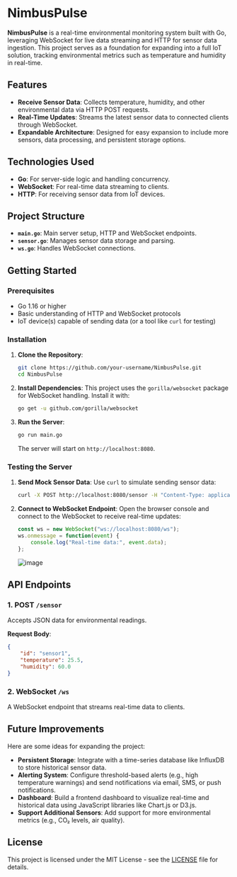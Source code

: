 # NimbusPulse

**NimbusPulse** is a real-time environmental monitoring system built with Go, leveraging WebSocket for live data streaming and HTTP for sensor data ingestion. This project serves as a foundation for expanding into a full IoT solution, tracking environmental metrics such as temperature and humidity in real-time.

## Features

- **Receive Sensor Data**: Collects temperature, humidity, and other environmental data via HTTP POST requests.
- **Real-Time Updates**: Streams the latest sensor data to connected clients through WebSocket.
- **Expandable Architecture**: Designed for easy expansion to include more sensors, data processing, and persistent storage options.

## Technologies Used

- **Go**: For server-side logic and handling concurrency.
- **WebSocket**: For real-time data streaming to clients.
- **HTTP**: For receiving sensor data from IoT devices.

## Project Structure

- **`main.go`**: Main server setup, HTTP and WebSocket endpoints.
- **`sensor.go`**: Manages sensor data storage and parsing.
- **`ws.go`**: Handles WebSocket connections.

## Getting Started

### Prerequisites

- Go 1.16 or higher
- Basic understanding of HTTP and WebSocket protocols
- IoT device(s) capable of sending data (or a tool like `curl` for testing)

### Installation

1. **Clone the Repository**:
   ```bash
   git clone https://github.com/your-username/NimbusPulse.git
   cd NimbusPulse
   ```

2. **Install Dependencies**:
   This project uses the `gorilla/websocket` package for WebSocket handling. Install it with:
   ```bash
   go get -u github.com/gorilla/websocket
   ```

3. **Run the Server**:
   ```bash
   go run main.go
   ```
   The server will start on `http://localhost:8080`.

### Testing the Server

1. **Send Mock Sensor Data**:
   Use `curl` to simulate sending sensor data:

   ```bash
   curl -X POST http://localhost:8080/sensor -H "Content-Type: application/json" -d '{"id":"sensor1", "temperature":25.5, "humidity":60.0}'
   ```

2. **Connect to WebSocket Endpoint**:
   Open the browser console and connect to the WebSocket to receive real-time updates:

   ```javascript
   const ws = new WebSocket("ws://localhost:8080/ws");
   ws.onmessage = function(event) {
       console.log("Real-time data:", event.data);
   };
   ```
   ![image](https://github.com/user-attachments/assets/c9293675-7a73-4920-a870-09460fbd2b8e)


## API Endpoints

### 1. POST `/sensor`
Accepts JSON data for environmental readings.

**Request Body**:
```json
{
    "id": "sensor1",
    "temperature": 25.5,
    "humidity": 60.0
}
```

### 2. WebSocket `/ws`
A WebSocket endpoint that streams real-time data to clients.

## Future Improvements

Here are some ideas for expanding the project:

- **Persistent Storage**: Integrate with a time-series database like InfluxDB to store historical sensor data.
- **Alerting System**: Configure threshold-based alerts (e.g., high temperature warnings) and send notifications via email, SMS, or push notifications.
- **Dashboard**: Build a frontend dashboard to visualize real-time and historical data using JavaScript libraries like Chart.js or D3.js.
- **Support Additional Sensors**: Add support for more environmental metrics (e.g., CO₂ levels, air quality).
  
## License

This project is licensed under the MIT License - see the [LICENSE](LICENSE) file for details.
